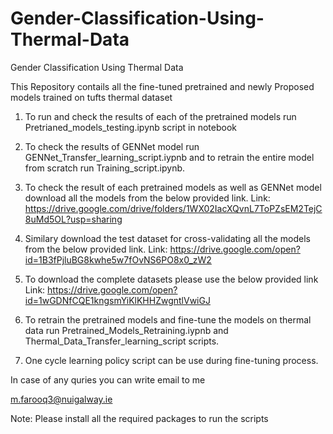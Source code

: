 # Gender-Classification-Using-Thermal-Data
Gender Classification Using Thermal Data  

This Repository contails all the fine-tuned pretrained and newly Proposed models trained on tufts thermal dataset

1. To run and check the results of each of the pretrained models run Pretrianed_models_testing.ipynb script in notebook

2. To check the results of GENNet model run GENNet_Transfer_learning_script.iypnb and to retrain the entire model from scratch run Training_script.ipynb.

3. To check the result of each pretrained models as well as GENNet model download all the models from the below provided link.
Link: https://drive.google.com/drive/folders/1WX02IacXQvnL7ToPZsEM2TejC8uMd5OL?usp=sharing

4. Similary download the test dataset for cross-validating all the models from the below provided link.
Link: https://drive.google.com/open?id=1B3fPjluBG8kwhe5w7fOvNS6PO8x0_zW2

5. To download the complete datasets please use the below provided link
Link: https://drive.google.com/open?id=1wGDNfCQE1kngsmYiKlKHHZwgntlVwiGJ

6. To retrain the pretrained models and fine-tune the models on thermal data run Pretrained_Models_Retraining.iypnb and Thermal_Data_Transfer_learning_script scripts.

7. One cycle learning policy script can be use during fine-tuning process.  

In case of any quries you can write email to me

m.farooq3@nuigalway.ie


Note: Please install all the required packages to run the scripts
